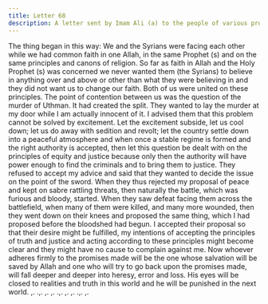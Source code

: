```yaml
---
title: Letter 68
description: A letter sent by Imam Ali (a) to the people of various provinces, giving them the causes of the Battle of Siffin.
---
```


The thing began in this way: We and the Syrians were facing each other while we had 
common faith in one Allah, in the same Prophet (s) and on the same principles and canons of 
religion. So far as faith in Allah and the Holy Prophet (s) was concerned we never wanted 
them (the Syrians) to believe in anything over and above or other than what they were 
believing in and they did not want us to change our faith. Both of us were united on these 
principles. The point of contention between us was the question of the murder of Uthman. It 
had created the split. They wanted to lay the murder at my door while I am actually innocent 
of it. 
I advised them that this problem cannot be solved by excitement. Let the excitement subside, 
let us cool down; let us do away with sedition and revolt; let the country settle down into a 
peaceful atmosphere and when once a stable regime is formed and the right authority is 
accepted, then let this question be dealt with on the principles of equity and justice because 
only then the authority will have power enough to find the criminals and to bring them to 
justice. They refused to accept my advice and said that they wanted to decide the issue on the 
point of the sword. 
When they thus rejected my proposal of peace and kept on sabre rattling threats, then 
naturally the battle, which was furious and bloody, started. When they saw defeat facing them 
across the battlefield, when many of them were killed, and many more wounded, then they 
went down on their knees and proposed the same thing, which I had proposed before the 
bloodshed had begun. 
I accepted their proposal so that their desire might be fulfilled, my intentions of accepting the 
principles of truth and justice and acting according to these principles might become clear and 
they might have no cause to complain against me. 
Now whoever adheres firmly to the promises made will be the one whose salvation will be 
saved by Allah and one who will try to go back upon the promises made, will fall deeper and 
deeper into heresy, error and loss. His eyes will be closed to realities and truth in this world 
and he will be punished in the next world. 
,. .,. ,. 
,. .,. ,. 
,. .,. ,.